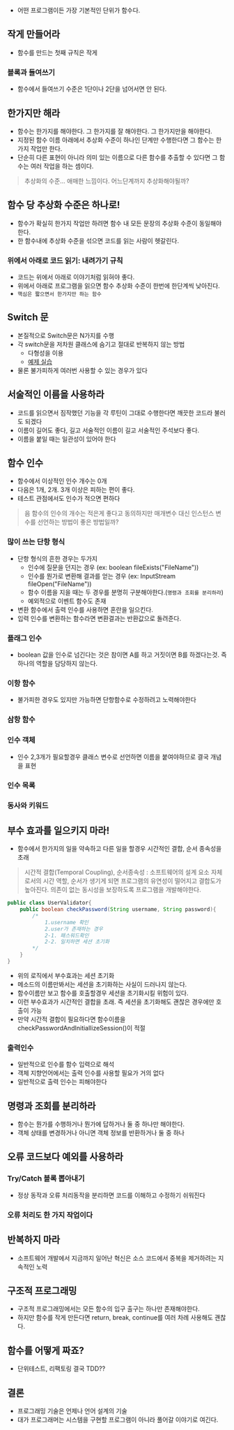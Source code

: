 - 어떤 프로그램이든 가장 기본적인 단위가 함수다.

## 작게 만들어라
- 함수를 만드는 첫째 규칙은 작게
### 블록과 들여쓰기
- 함수에서 들여쓰기 수준은 1단이나 2단을 넘어서면 안 된다.

## 한가지만 해라
- 함수는 한가지를 해야한다. 그 한가지를 잘 해야한다. 그 한가지만을 해야한다.
- 지정된 함수 이름 아래에서 추상화 수준이 하나인 단계만 수행한다면 그 함수는 한 가지 작업만 한다.
- 단순히 다른 표현이 아니라 의미 있는 이름으로 다른 함수를 추출할 수 있다면 그 함수는 여러 작업을 하는 셈이다.
> 추상화의 수준... 애매한 느낌이다. 어느단계까지 추상화해야될까?

## 함수 당 추상화 수준은 하나로!
- 함수가 확실히 한가지 작업만 하려면 함수 내 모든 문장의 추상화 수준이 동일해야 한다.
- 한 함수내에 추상화 수준을 섞으면 코드를 읽는 사람이 헷갈린다.
### 위에서 아래로 코드 읽기: 내려가기 규칙
- 코드는 위에서 아래로 이야기처럼 읽혀야 좋다.
- 위에서 아래로 프로그램을 읽으면 함수 추상화 수준이 한번에 한단계씩 낮아진다.
- `핵심은 짧으면서 한가지만 하는 함수`

## Switch 문
- 본질적으로 Switch문은 N가지를 수행
- 각 switch문을 저차원 클래스에 숨기고 절대로 반복하지 않는 방법
    - 다형성을 이용
    - [예제 실습](https://github.com/fDevJc/my-study/commit/d407f4a941b35367e96a6c899fe6b702131f4870)
- 물론 불가피하게 여러번 사용할 수 있는 경우가 있다

## 서술적인 이름을 사용하라
- 코드를 읽으면서 짐작했던 기능을 각 루틴이 그대로 수행한다면 깨끗한 코드라 불러도 되겠다
- 이름이 길어도 좋다, 길고 서술적인 이름이 길고 서술적인 주석보다 좋다.
- 이름을 붙일 때는 일관성이 있어야 한다

## 함수 인수
- 함수에서 이상적인 인수 개수는 0개
- 다음은 1개, 2개. 3개 이상은 피하는 편이 좋다.
- 테스트 관점에서도 인수가 적으면 편하다
> 음 함수의 인수의 개수는 적은게 좋다고 동의하지만 매개변수 대신 인스턴스 변수를 선언하는 방법이 좋은 방법일까?
### 많이 쓰는 단항 형식
- 단항 형식의 흔한 경우는 두가지
    - 인수에 질문을 던지는 경우 (ex: boolean fileExists("FileName"))
    - 인수를 뭔가로 변환해 결과를 얻는 경우 (ex: InputStream fileOpen("FileName"))
    - 함수 이름을 지을 때는 두 경우를 분명히 구분해야한다.(`명령과 조회를 분리하라`)
    - 예외적으로 이벤트 함수도 존재
- 변환 함수에서 출력 인수를 사용하면 혼란을 일으킨다.
- 입력 인수를 변환하는 함수라면 변환결과는 반환값으로 돌려준다.
### 플래그 인수
- boolean 값을 인수로 넘긴다는 것은 참이면 A를 하고 거짓이면 B를 하겠다는것. 즉 하나의 역할을 담당하지 않는다.
### 이항 함수
- 불가피한 경우도 있지만 가능하면 단항함수로 수정하려고 노력해야한다
### 삼항 함수
### 인수 객체
- 인수 2,3개가 필요할경우 클래스 변수로 선언하면 이름을 붙여야하므로 결국 개념을 표현
### 인수 목록
### 동사와 키워드

## 부수 효과를 일으키지 마라!
- 함수에서 한가지의 일을 약속하고 다른 일을 할경우 시간적인 결합, 순서 종속성을 초래
> 시간적 결합(Temporal Coupling), 순서종속성 : 소프트웨어의 설계 요소 자체로서의 시간 역할, 순서가 생기게 되면 프로그램의 유연성이 떨어지고 결합도가 높아진다. 의존이 없는 동시성을 보장하도록 프로그램을 개발해야한다.
```java
public class UserValidator{
    public boolean checkPassword(String username, String password){
        /*
            1.username 확인
            2.user가 존재하는 경우
            2-1. 패스워드확인
            2-2. 일치하면 세션 초기화
        */
    }
}
```
- 위의 로직에서 부수효과는 세션 초기화
- 메소드의 이름만봐서는 세션을 초기화하는 사실이 드러나지 않는다.
- 함수이름만 보고 함수를 호출할경우 세션을 초기화시킬 위험이 있다.
- 이런 부수효과가 시간적인 결합을 초래. 즉 세션을 초기화해도 괜찮은 경우에만 호출이 가능
- 만약 시간적 결합이 필요하다면 함수이름을 checkPasswordAndInitiallizeSession()이 적절
### 출력인수
- 일반적으로 인수를 함수 입력으로 해석
- 객체 지향언어에서는 출력 인수를 사용할 필요가 거의 없다
- 일반적으로 출력 인수는 피해야한다

## 명령과 조회를 분리하라
- 함수는 뭔가를 수행하거나 뭔가에 답하거나 둘 중 하나만 해야한다.
- 객체 상태를 변경하거나 아니면 객체 정보를 반환하거나 둘 중 하나

## 오류 코드보다 예외를 사용하라
### Try/Catch 블록 뽑아내기
- 정상 동작과 오류 처리동작을 분리하면 코드를 이해하고 수정하기 쉬워진다
### 오류 처리도 한 가지 작업이다

## 반복하지 마라
- 소프트웨어 개발에서 지금까지 일어난 혁신은 소스 코드에서 중복을 제거하려는 지속적인 노력

## 구조적 프로그래밍
- 구조적 프로그래밍에서는 모든 함수의 입구 출구는 하나만 존재해야한다.
- 하지만 함수를 작게 만든다면 return, break, continue를 여러 차례 사용해도 괜찮다.

## 함수를 어떻게 짜죠?
- 단위테스트, 리팩토링 결국 TDD??

## 결론
- 프로그래밍 기술은 언제나 언어 설계의 기술
- 대가 프로그래머는 시스템을 구현할 프로그램이 아니라 풀어갈 이야기로 여긴다.